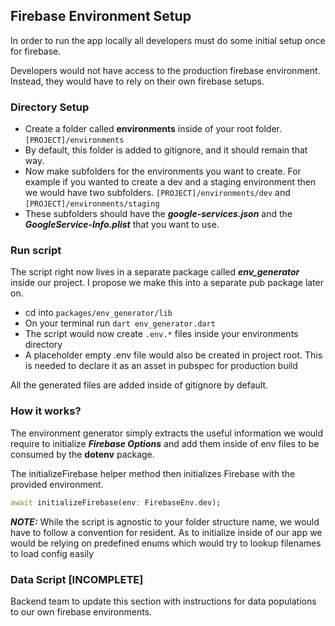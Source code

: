 ## Firebase Environment Setup

In order to run the app locally all developers must do some initial setup once for firebase.

Developers would not have access to the production firebase environment. Instead, they would have to rely on their own firebase setups.

### Directory Setup 
- Create a folder called **environments** inside of your root folder. ```[PROJECT]/environments```
- By default, this folder is added to gitignore, and it should remain that way.
- Now make subfolders for the environments you want to create. For example if you wanted to create a dev and a staging environment then we would have two subfolders. ```[PROJECT]/environments/dev``` and ```[PROJECT]/environments/staging```
- These subfolders should have the ***google-services.json*** and the ***GoogleService-Info.plist*** that you want to use.

### Run script 
The script right now lives in a separate package called ***env_generator*** inside our project. I propose we make this into a separate pub package later on.

- cd into ```packages/env_generator/lib```
- On your terminal run ```dart env_generator.dart```
- The script would now create ```.env.*``` files inside your environments directory
- A placeholder empty .env file would also be created in project root. This is needed to declare it as an asset in pubspec for production build

All the generated files are added inside of gitignore by default. 

### How it works? 
The environment generator simply extracts the useful information we would require to initialize ***Firebase Options*** and add them inside of env files to be consumed by the **dotenv** package.

The initializeFirebase helper method then initializes Firebase with the provided environment. 

```dart 
await initializeFirebase(env: FirebaseEnv.dev);
```

***NOTE:*** While the script is agnostic to your folder structure name, we would have to follow a convention for resident. As to initialize inside of our app we would be relying on predefined enums which would try to lookup filenames to load config easily 


### Data Script [INCOMPLETE]
Backend team to update this section with instructions for data populations to our own firebase environments.